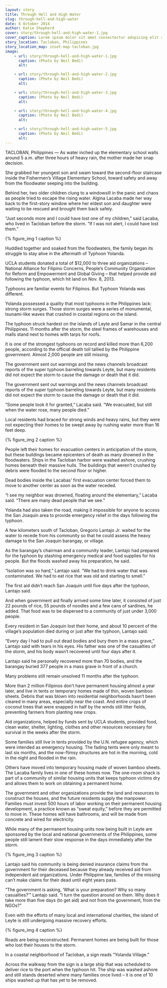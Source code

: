 ```yaml
---
layout: story
title: Through Hell and High Water
slug: through-hell-and-high-water
date: 6 October 2014
author: Katie Shepherd
cover: story/through-hell-and-high-water-1.jpg
cover_caption: Lorem ipsum dolor sit amet consectectur adspicing elit sed do eisumod.
story_location: Tacloban, Philippines
story_location_map: inset-map-tacloban.jpg
image:
    - url: story/through-hell-and-high-water-1.jpg
      caption: (Photo by Neil Bedi)
      alt: 

    - url: story/through-hell-and-high-water-2.jpg
      caption: (Photo by Neil Bedi)
      alt: 

    - url: story/through-hell-and-high-water-3.jpg
      caption: (Photo by Neil Bedi)
      alt:

    - url: story/through-hell-and-high-water-4.jpg
      caption: (Photo by Neil Bedi)
      alt:

    - url: story/through-hell-and-high-water-5.jpg
      caption: (Photo by Neil Bedi)
      alt:  
---
```


TACLOBAN, Philippines — As water inched up the elementary school walls around 5 a.m. after three hours of heavy rain, the mother made her snap decision.

She grabbed her youngest son and swam toward the second-floor staircase inside the Fishermen’s Village Elementary School, toward safety and away from the floodwater seeping into the building. 

Behind her, two older children clung to a windowsill in the panic and chaos as people tried to escape the rising water. Algina Lacaba made her way back to the first-story window where her eldest son and daughter were waiting to be rescued and brought them back safely. 

“Just seconds more and I could have lost one of my children,” said Lacaba, who lived in Tacloban before the storm. “If I was not alert, I could have lost them.” 

{% figure_img 1 caption %}

Huddled together and soaked from the floodwaters, the family began its struggle to stay alive in the aftermath of Typhoon Yolanda.

UCLA students donated a total of $12,000 to three aid organizations – National Alliance for Filipino Concerns, People’s Community Organization for Reform and Empowerment and Global Giving – that helped provide aid following the typhoon, which hit land on Nov. 8, 2013. 

Typhoons are familiar events for Filipinos. But Typhoon Yolanda was different. 

Yolanda possessed a quality that most typhoons in the Philippines lack: strong storm surges. Those storm surges were a series of monumental, tsunami-like waves that crashed in coastal regions on the island.

The typhoon struck hardest on the islands of Leyte and Samar in the central Philippines. 11 months after the storm, the steel frames of warehouses and malls stand next to homes with tarps for roofs.  

It is one of the strongest typhoons on record and killed more than 6,200 people, according to the official death toll tallied by the Philippine government. Almost 2,000 people are still missing.

The government sent out warnings and the news channels broadcast reports of the super typhoon barreling towards Leyte, but many residents did not expect the storm to cause the damage or death that it did. 

The government sent out warnings and the news channels broadcast reports of the super typhoon barreling towards Leyte, but many residents did not expect the storm to cause the damage or death that it did. 

“Some people took it for granted,” Lacaba said. “We evacuated, but still when the water rose, many people died.”

Local residents had braced for strong winds and heavy rains, but they were not expecting their homes to be swept away by rushing water more than 16 feet deep.

{% figure_img 2 caption %}

People left their homes for evacuation centers in anticipation of the storm, but these buildings became epicenters of death as many drowned in the floodwaters. Ships in the Tacloban harbor were washed ashore, crushing homes beneath their massive hulls. The buildings that weren’t crushed by debris were flooded to the second floor or higher. 

Dead bodies inside the Lacabas’ first evacuation center forced them to move to another center as soon as the water receded.  

“I see my neighbor was drowned, floating around the elementary,” Lacaba said. “There are many dead people that we see.”

Yolanda had also taken the road, making it impossible for anyone to access the San Joaquin area to provide emergency relief in the days following the typhoon. 

A few kilometers south of Tacloban, Gregorio Lantajo Jr. waited for the water to recede from his community so that he could assess the heavy damage to the San Joaquin barangay, or village.

As the barangay’s chairman and a community leader, Lantajo had prepared for the typhoon by stashing emergency medical and food supplies for his people. But the floods washed away his preparation, he said. 

“Isolation was so hard,” Lantajo said. “We had to drink water that was contaminated. We had to eat rice that was old and starting to smell.”

The first aid didn’t reach San Joaquin until five days after the typhoon, Lantajo said. 

And when government aid finally arrived some time later, it consisted of just 22 pounds of rice, 55 pounds of noodles and a few cans of sardines, he added. That food was to be dispersed to a community of just under 3,000 people.

Every resident in San Joaquin lost their home, and about 10 percent of the village’s population died during or just after the typhoon, Lantajo said. 

“Every day I had to pull out dead bodies and bury them in a mass grave,” Lantajo said with tears in his eyes. His father was one of the casualties of the storm, and his body wasn’t recovered until four days after it. 

Lantajo said he personally recovered more than 70 bodies, and the barangay buried 377 people in a mass grave in front of a church. 

Many problems still remain unsolved 11 months after the typhoon. 

More than 2 million Filipinos don’t have permanent housing almost a year later, and live in tents or temporary homes made of thin, woven bamboo sheets. Debris that was blown into residential neighborhoods hasn’t been cleared in many areas, especially near the coast. And entire crops of coconut trees that were snapped in half by the winds still litter fields, preventing farmers from planting new crops. 

Aid organizations, helped by funds sent by UCLA students, provided food, clean water, shelter, lighting, clothes and other resources necessary for survival in the weeks after the storm. 

Some families still live in tents provided by the U.N. refugee agency, which were intended as emergency housing. The fading tents were only meant to last six months, and the now-flimsy structures are hot in the morning, cold in the night and flooded in the rain.

Others have moved into temporary housing made of woven bamboo sheets. The Lacaba family lives in one of these homes now. The one-room shack is part of a community of similar housing units that keeps typhoon victims dry and allows them to work on obtaining a permanent home. 

The government and other organizations provide the land and resources to construct the houses, and the future residents supply the manpower. Families must invest 500 hours of labor working on their permanent housing development, a practice known as “sweat equity,” before they are permitted to move in. These homes will have bathrooms, and will be made from concrete and wired for electricity. 

While many of the permanent housing units now being built in Leyte are sponsored by the local and national governments of the Philippines, some people still lament their slow response in the days immediately after the storm.

{% figure_img 3 caption %}

Lantajo said his community is being denied insurance claims from the government for their deceased because they already received aid from independent aid organizations. Under Philippine law, families of the missing can’t make claims for their dead until eight years pass. 

“The government is asking, ‘What is your preparation? Why so many casualties?’” Lantajo said. “I turn the question around on them. Why does it take more than five days (to get aid) and not from the government, from the NGOs?”

Even with the efforts of many local and international charities, the island of Leyte is still undergoing massive recovery efforts. 

{% figure_img 4 caption %}

Roads are being reconstructed. Permanent homes are being built for those who lost their houses to the storm. 

In a coastal neighborhood of Tacloban, a sign reads “Yolanda Village.” 

Across the walkway from the sign is a large ship that was scheduled to deliver rice to the port when the typhoon hit. The ship was washed ashore and still stands deserted where many families once lived – it is one of 10 ships washed up that has yet to be removed. 

